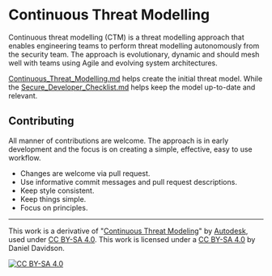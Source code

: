 # Continuous Threat Modelling

Continuous threat modelling (CTM) is a threat modelling approach that enables engineering teams to perform threat modelling autonomously from the security team. The approach is evolutionary, dynamic and should mesh well with teams using Agile and evolving system architectures.

[Continuous_Threat_Modelling.md](Continuous_Threat_Modelling.md) helps create the initial threat model. While the [Secure_Developer_Checklist.md](Secure_Developer_Checklist.md) helps keep the model up-to-date and relevant.

## Contributing

All manner of contributions are welcome. The approach is in early development and the focus is on creating a simple, effective, easy to use workflow.

* Changes are welcome via pull request.
* Use informative commit messages and pull request descriptions.
* Keep style consistent.
* Keep things simple.
* Focus on principles.

---

This work is a derivative of "[Continuous Threat Modeling](https://github.com/Autodesk/continuous-threat-modeling)" by [Autodesk](https://github.com/Autodesk), used under [CC BY-SA 4.0][cc-by-sa]. This work is licensed under a [CC BY-SA 4.0][cc-by-sa] by Daniel Davidson.

[![CC BY-SA 4.0][cc-by-sa-image]][cc-by-sa]

[cc-by-sa]: https://creativecommons.org/licenses/by-sa/4.0/
[cc-by-sa-image]: https://licensebuttons.net/l/by-sa/4.0/88x31.png
